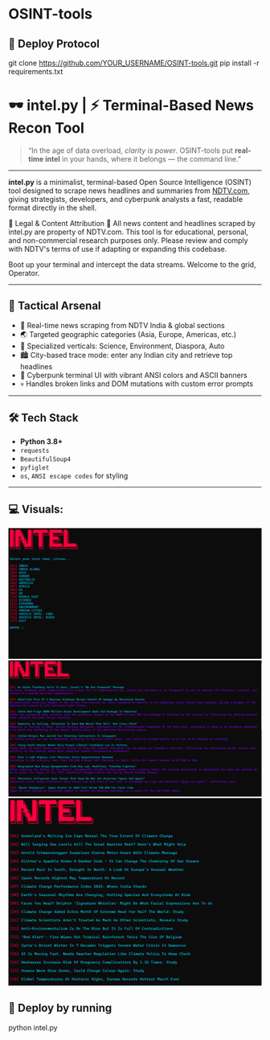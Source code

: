 # OSINT-tools
## 🧪 Deploy Protocol 
git clone https://github.com/YOUR_USERNAME/OSINT-tools.git
pip install -r requirements.txt
# 🕶️ intel.py | ⚡ Terminal-Based News Recon Tool

> “In the age of data overload, *clarity is power*. 
> OSINT-tools put **real-time intel** in your hands, where it belongs — the command line.”

---
**intel.py** is a minimalist, terminal-based Open Source Intelligence (OSINT) tool designed to scrape news headlines and summaries from [NDTV.com](https://www.ndtv.com/), giving strategists, developers, and cyberpunk analysts a fast, readable format directly in the shell.

📛 Legal & Content Attribution
🧾 All news content and headlines scraped by intel.py are property of NDTV.com.
This tool is for educational, personal, and non-commercial research purposes only.
Please review and comply with NDTV's terms of use if adapting or expanding this codebase.

Boot up your terminal and intercept the data streams.
Welcome to the grid, Operator.

---

## 🧠 Tactical Arsenal

- 🔎 Real-time news scraping from NDTV India & global sections
- 🌏 Targeted geographic categories (Asia, Europe, Americas, etc.)
- 🧬 Specialized verticals: Science, Environment, Diaspora, Auto
- 🏙️ City-based trace mode: enter any Indian city and retrieve top headlines
- 🎨 Cyberpunk terminal UI with vibrant ANSI colors and ASCII banners
- 💀 Handles broken links and DOM mutations with custom error prompts

---

## 🛠️ Tech Stack

- **Python 3.8+**
- `requests`
- `BeautifulSoup4`
- `pyfiglet`
- `os`, `ANSI escape codes` for styling

---
## 💻 Visuals:
![](visuals/intel1.png)
![](visuals/intel2.png)
![](visuals/intel3.png)
## 🧪 Deploy by running
python intel.py
